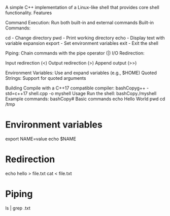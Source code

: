 A simple C++ implementation of a Linux-like shell that provides core shell functionality.
Features

Command Execution: Run both built-in and external commands
Built-in Commands:

cd - Change directory
pwd - Print working directory
echo - Display text with variable expansion
export - Set environment variables
exit - Exit the shell


Piping: Chain commands with the pipe operator (|)
I/O Redirection:

Input redirection (<)
Output redirection (>)
Append output (>>)


Environment Variables: Use and expand variables (e.g., $HOME)
Quoted Strings: Support for quoted arguments

Building
Compile with a C++17 compatible compiler:
bashCopyg++ -std=c++17 shell.cpp -o myshell
Usage
Run the shell:
bashCopy./myshell
Example commands:
bashCopy# Basic commands
echo Hello World
pwd
cd /tmp

# Environment variables
export NAME=value
echo $NAME

# Redirection
echo hello > file.txt
cat < file.txt

# Piping
ls | grep .txt

